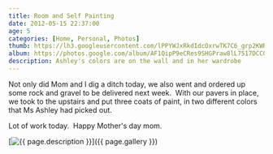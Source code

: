 ```yaml
---
title: Room and Self Painting
date: 2012-05-15 22:37:00
age: 5
categories: [Home, Personal, Photos]
thumb: https://lh3.googleusercontent.com/lPPYWJxRkdIdcOxrwTK7C6_grp2KWRB8PY6pfr5tbESAWcj-mjzrI2t5k83sHg0kDbtCcet6fA_ZkqOapws3aDPV0hreqC_hiafRNa0XGonljKsDCGyiQvtJ6jBwBJiRYiEXtZGbMLylJCULs0NWx2QIuTph10vWTD0F6u0xQ9TIYGCAwqRl-3oFV68CXEWtPZwGrXdL7tEpVj4rYMTxj9e1PvJstMmB5ttKxZlPKtAgS-4ty1d25WwiLS0CtFIlPJ-GGlfepqwt-5SU_KNtkunql9-W7gHfeTxYQ0WjY3c_zmmw_mq2JBuKQl3BSNJjOACUOxLyuBLMt9j6rFQkx2WTphHKtQaNnQnPeK89b24rkxcOGZnBWLN_bNp0HJ8latNoY6oI3_gcveEfBTlfXBtT_0N7GF0TjRDj3icY6QBlnwWjNqszMkecATq91nbQr_hWac8K7qWcZkOu46u5EBOof34BBFr3TvVJo6fy9QVVxeeWAs_rqg_xEakvwXF9p8_7kNXaBudETMTi4v8IQ5nVTix7mXmfflCEcBzgs-Q3GY2FPjAfCYVZOfChHcGF1unDdLS7nJVZm_dy_KnFteY5GqtrgRIZRtPFixr-9gIgN6o7nonhJfaK6SUUynrP7ovgQwVFtYfhQBMr7oIJ6Oh7EQ=w1698-h1273-no
album: https://photos.google.com/album/AF1QipP9eCRes9SHGPraw8lL7517DCCObQL8sDhWj0lw?key=CNDPucqp6vXH_wE
description: Ashley's colors are on the wall and in her wardrobe
---
```

Not only did Mom and I dig a ditch today, we also went and ordered up some rock and gravel to be delivered next week.  With our pavers in place, we took to the upstairs and put three coats of paint, in two different colors that Ms Ashley had picked out.

Lot of work today.  Happy Mother's day mom.

[<img src="{{ page.thumb }}" alt="{{ page.description }}" class="wyseguys-album"/>]({{ page.gallery }})